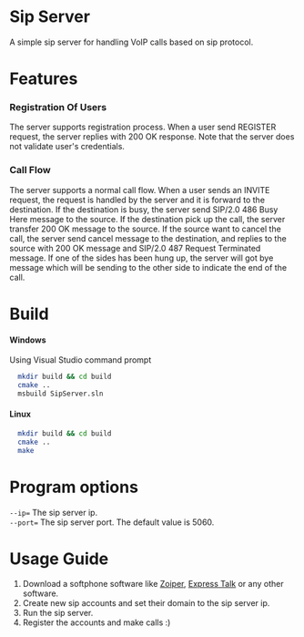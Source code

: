 # Sip Server

A simple sip server for handling VoIP calls based on sip protocol.

# Features
### Registration Of Users
The server supports registration process.
When a user send REGISTER request, the server replies with 200 OK response.
Note that the server does not validate user's credentials.

### Call Flow
The server supports a normal call flow.
When a user sends an INVITE request, the request is handled by the server and it is forward to the destination.
If the destination is busy, the server send SIP/2.0 486 Busy Here message to the source.
If the destination pick up the call, the server transfer 200 OK message to the source.
If the source want to cancel the call, the server send cancel message to the destination, and replies to the source with 200 OK message and SIP/2.0 487 Request Terminated message.
If one of the sides has been hung up, the server will got bye message which will be sending to the other side to indicate the end of the call.


# Build

#### Windows 
Using Visual Studio command prompt

```bash
  mkdir build && cd build
  cmake ..
  msbuild SipServer.sln
```

#### Linux 

```bash
  mkdir build && cd build
  cmake ..
  make
```
# Program options
`--ip=` The sip server ip.  
`--port=` The sip server port. The default value is 5060.  

# Usage Guide
1. Download a softphone software like [Zoiper](https://www.zoiper.com/en/voip-softphone/download/current), [Express Talk](https://www.nch.com.au/talk/index.html) or any other software.
2. Create new sip accounts and set their domain to the sip server ip.
3. Run the sip server.
4. Register the accounts and make calls :)
